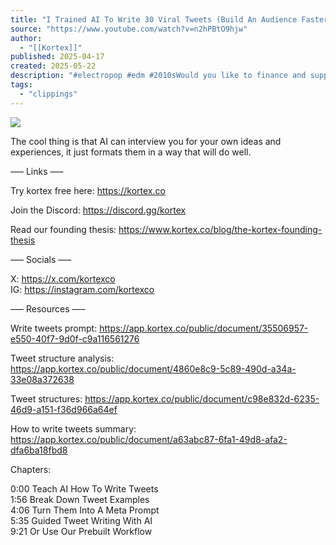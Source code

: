 ```yaml
---
title: "I Trained AI To Write 30 Viral Tweets (Build An Audience Faster)"
source: "https://www.youtube.com/watch?v=n2hPBtO9hjw"
author:
  - "[[Kortex]]"
published: 2025-04-17
created: 2025-05-22
description: "#electropop #edm #2010sWould you like to finance and support more projects? 🤎Buymeacoffe: https://www.buymeacoffee.com/AlbertCT💙PayPal:  https://www.paypal..."
tags:
  - "clippings"
---
```

![](https://www.youtube.com/watch?v=n2hPBtO9hjw)  

The cool thing is that AI can interview you for your own ideas and experiences, it just formats them in a way that will do well.  
  
––– Links –––  
  
Try kortex free here: https://kortex.co  
  
Join the Discord: https://discord.gg/kortex  
  
Read our founding thesis: https://www.kortex.co/blog/the-kortex-founding-thesis  
  
––– Socials –––  
  
X: https://x.com/kortexco  
IG: https://instagram.com/kortexco  
  
––– Resources –––  
  
Write tweets prompt: https://app.kortex.co/public/document/35506957-e550-40f7-9d0f-c9a116561276  
  
Tweet structure analysis: https://app.kortex.co/public/document/4860e8c9-5c89-490d-a34a-33e08a372638  
  
Tweet structures: https://app.kortex.co/public/document/c98e832d-6235-46d9-a151-f36d966a64ef  
  
How to write tweets summary: https://app.kortex.co/public/document/a63abc87-6fa1-49d8-afa2-dfa6ba18fbd8  
  
Chapters:  
  
0:00 Teach AI How To Write Tweets  
1:56 Break Down Tweet Examples  
4:06 Turn Them Into A Meta Prompt  
5:35 Guided Tweet Writing With AI  
9:21 Or Use Our Prebuilt Workflow